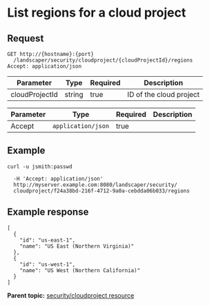 # List regions for a cloud project

## Request

```
GET http://{hostname}:{port}
  /landscaper/security/cloudproject/{cloudProjectId}/regions
Accept: application/json

```

|Parameter|Type|Required|Description|
|---------|----|--------|-----------|
|cloudProjectId|string|true|ID of the cloud project|

|Parameter|Type|Required|Description|
|---------|----|--------|-----------|
|Accept|`application/json`|true| |

## Example

```
curl -u jsmith:passwd 
   
  -H 'Accept: application/json'
  http://myserver.example.com:8080/landscaper/security/
  cloudproject/f24a38bd-216f-4712-9a0a-cebdda06b033/regions
```

## Example response

```
[
  {
    "id": "us-east-1",
    "name": "US East (Northern Virginia)"
  },
  {
    "id": "us-west-1",
    "name": "US West (Northern California)"
  }
]
```

**Parent topic:** [security/cloudproject resource](../../com.ibm.edt.api.doc/topics/security_cloudproject_.md)

